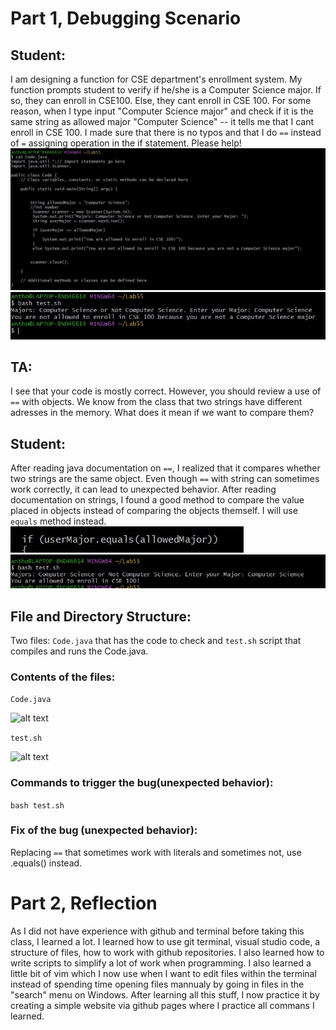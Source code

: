 # Part 1, Debugging Scenario 

## Student: 
I am designing a function for CSE department's enrollment system. My function prompts student to verify if he/she is a Computer Science major. If so, they can enroll in CSE100. Else, they cant enroll in CSE 100. For some reason, when I type input "Computer Science major" and check if it is the same string as allowed major "Computer Science" -- it tells me that I cant enroll in CSE 100. I made sure that there is no typos and that I do ``` == ``` instead of ``` = ``` assigning operation in the if statement. Please help! 
![alt text](Lab5one.JPG)
![alt text](Lab5two.JPG)

## TA: 
I see that your code is mostly correct. However, you should review a use of ``` == ``` with objects. We know from the class that two strings have different adresses in the memory. What does it mean if we want to compare them? 

## Student: 
After reading java documentation on ```==```, I realized that it compares whether two strings are the same object. Even though ``` == ``` with string can sometimes work correctly, it can lead to unexpected behavior. After reading documentation on strings, I found a good method to compare the value placed in objects instead of comparing the objects themself. I will use ``` equals ``` method instead.
![alt text](Lab5three.JPG)
![alt text](Lab5four.JPG)

## File and Directory Structure:
Two files: ``` Code.java ``` that has the code to check and ``` test.sh ``` script that compiles and runs the Code.java. 


### Contents of the files: 
```Code.java```

![alt text](Lab5five.JPG)

```test.sh```

![alt text](Lab5six.JPG)

### Commands to trigger the bug(unexpected behavior):
```bash test.sh ```

### Fix of the bug (unexpected behavior): 
Replacing ``` == ``` that sometimes work with literals and sometimes not, use .equals() instead.  


# Part 2, Reflection
As I did not have experience with github and terminal before taking this class, I learned a lot. I learned how to use git terminal, visual studio code, a structure of files, how to work with github repositories. I also learned how to write scripts to simplify a lot of work when programming. I also learned a little bit of vim which I now use when I want to edit files within the terminal instead of spending time opening files mannualy by going in files in the "search" menu on Windows. After learning all this stuff, I now practice it by creating a simple website via github pages where I practice all commans I learned. 




